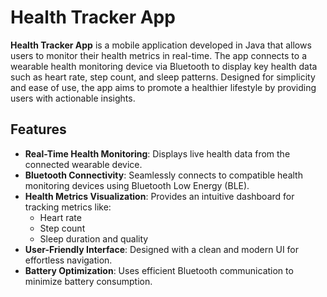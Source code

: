 # Health Tracker App

**Health Tracker App** is a mobile application developed in Java that allows users to monitor their health metrics in real-time. The app connects to a wearable health monitoring device via Bluetooth to display key health data such as heart rate, step count, and sleep patterns. Designed for simplicity and ease of use, the app aims to promote a healthier lifestyle by providing users with actionable insights.

## Features

- **Real-Time Health Monitoring**: Displays live health data from the connected wearable device.
- **Bluetooth Connectivity**: Seamlessly connects to compatible health monitoring devices using Bluetooth Low Energy (BLE).
- **Health Metrics Visualization**: Provides an intuitive dashboard for tracking metrics like:
  - Heart rate
  - Step count
  - Sleep duration and quality
- **User-Friendly Interface**: Designed with a clean and modern UI for effortless navigation.
- **Battery Optimization**: Uses efficient Bluetooth communication to minimize battery consumption.
